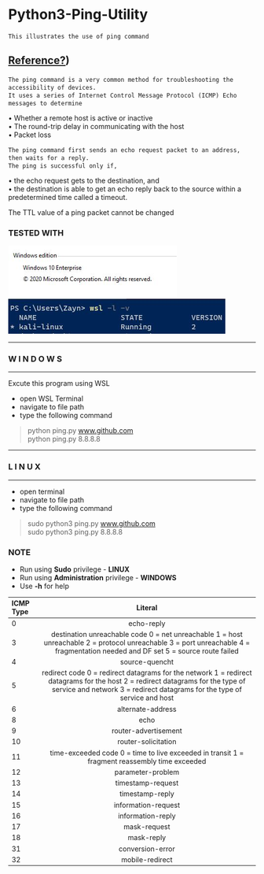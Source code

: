 # Python3-Ping-Utility 
    This illustrates the use of ping command 

## [Reference?](https://www.cisco.com/c/en/us/support/docs/ios-nx-os-software/ios-software-releases-121-mainline/12778-ping-traceroute.html))
    The ping command is a very common method for troubleshooting the accessibility of devices. 
    It uses a series of Internet Control Message Protocol (ICMP) Echo messages to determine

• Whether a remote host is active or inactive <br/>
• The round-trip delay in communicating with the host  <br/>
• Packet loss   <br/>

    The ping command first sends an echo request packet to an address, then waits for a reply. 
    The ping is successful only if,
• the echo request gets to the destination, and <br/>
• the destination is able to get an echo reply back to the source within a predetermined time called a timeout. <br/>

The TTL value of a ping packet cannot be changed <br/>

### TESTED WITH
![WinVer](./Screenshots/1.JPG) ![WinVer](./Screenshots/2.JPG)

-----------------------------------
###       W I N D O W S
-----------------------------------
Excute this program using WSL
- open WSL Terminal
- navigate to  file path
- type the following command
>python ping.py www.github.com  <br/>
>python ping.py 8.8.8.8 <br/>
-----------------------------------
###         L I N U X
-----------------------------------
- open terminal
- navigate to file path
- type the following command
>sudo python3 ping.py www.github.com  <br/>
>sudo python3 ping.py 8.8.8.8 <br/>

### NOTE
- Run using **Sudo** privilege              - **LINUX**
- Run using **Administration** privilege        - **WINDOWS**
- Use **-h** for help

| ICMP Type     | Literal                                                          |
| :------------ |:---------------------------------------------------------------: | 
| 0             | echo-reply                                                       |
| 3             | destination unreachable code 0 = net unreachable 1 = host unreachable 2 = protocol unreachable 3 = port unreachable 4 = fragmentation needed and DF set 5 = source route failed                                                                |
| 4             | source-quencht                                                   |
| 5             | redirect code 0 = redirect datagrams for the network 1 = redirect datagrams for the host 2 = redirect datagrams for the type of service and network 3 = redirect datagrams for the type of service and host                                |
| 6             | alternate-address                                                |
| 8             | echo                                                             |
| 9             | router-advertisement                                             |
| 10            | router-solicitation                                              |
| 11            | time-exceeded code 0 = time to live exceeded in transit 1 = fragment reassembly time exceeded   |
| 12            | parameter-problem                                                |
| 13            | timestamp-request                                                |
| 14            | timestamp-reply                                                  |
| 15            | information-request                                              |
| 16            | information-reply                                                |
| 17            | mask-request                                                     |
| 18            | mask-reply                                                       |
| 31            | conversion-error                                                 |
| 32            | mobile-redirect                                                  |
